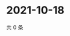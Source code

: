 # 2021-10-18

共 0 条

<!-- BEGIN WEIBO -->
<!-- 最后更新时间 Mon Oct 18 2021 12:17:45 GMT+0800 (China Standard Time) -->

<!-- END WEIBO -->
